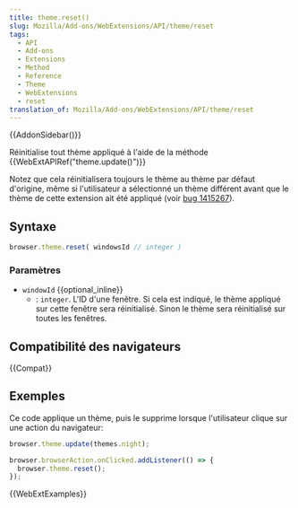 ```yaml
---
title: theme.reset()
slug: Mozilla/Add-ons/WebExtensions/API/theme/reset
tags:
  - API
  - Add-ons
  - Extensions
  - Method
  - Reference
  - Theme
  - WebExtensions
  - reset
translation_of: Mozilla/Add-ons/WebExtensions/API/theme/reset
---
```


{{AddonSidebar()}}

Réinitialise tout thème appliqué à l'aide de la méthode {{WebExtAPIRef("theme.update()")}}

Notez que cela réinitialisera toujours le thème au thème par défaut d'origine, même si l'utilisateur a sélectionné un thème différent avant que le thème de cette extension ait été appliqué (voir [bug 1415267](https://bugzilla.mozilla.org/show_bug.cgi?id=1415267)).

## Syntaxe

```js
browser.theme.reset( windowsId // integer )
```

### Paramètres

- `windowId` {{optional_inline}}
  - : `integer`. L'ID d'une fenêtre. Si cela est indiqué, le thème appliqué sur cette fenêtre sera réinitialisé. Sinon le thème sera réinitialisé sur toutes les fenêtres.

## Compatibilité des navigateurs

{{Compat}}

## Exemples

Ce code applique un thème, puis le supprime lorsque l'utilisateur clique sur une action du navigateur:

```js
browser.theme.update(themes.night);

browser.browserAction.onClicked.addListener(() => {
  browser.theme.reset();
});
```

{{WebExtExamples}}

<!--
// Copyright 2015 The Chromium Authors. All rights reserved.
//
// Redistribution and use in source and binary forms, with or without
// modification, are permitted provided that the following conditions are
// met:
//
//    * Redistributions of source code must retain the above copyright
// notice, this list of conditions and the following disclaimer.
//    * Redistributions in binary form must reproduce the above
// copyright notice, this list of conditions and the following disclaimer
// in the documentation and/or other materials provided with the
// distribution.
//    * Neither the name of Google Inc. nor the names of its
// contributors may be used to endorse or promote products derived from
// this software without specific prior written permission.
//
// THIS SOFTWARE IS PROVIDED BY THE COPYRIGHT HOLDERS AND CONTRIBUTORS
// "AS IS" AND ANY EXPRESS OR IMPLIED WARRANTIES, INCLUDING, BUT NOT
// LIMITED TO, THE IMPLIED WARRANTIES OF MERCHANTABILITY AND FITNESS FOR
// A PARTICULAR PURPOSE ARE DISCLAIMED. IN NO EVENT SHALL THE COPYRIGHT
// OWNER OR CONTRIBUTORS BE LIABLE FOR ANY DIRECT, INDIRECT, INCIDENTAL,
// SPECIAL, EXEMPLARY, OR CONSEQUENTIAL DAMAGES (INCLUDING, BUT NOT
// LIMITED TO, PROCUREMENT OF SUBSTITUTE GOODS OR SERVICES; LOSS OF USE,
// DATA, OR PROFITS; OR BUSINESS INTERRUPTION) HOWEVER CAUSED AND ON ANY
// THEORY OF LIABILITY, WHETHER IN CONTRACT, STRICT LIABILITY, OR TORT
// (INCLUDING NEGLIGENCE OR OTHERWISE) ARISING IN ANY WAY OUT OF THE USE
// OF THIS SOFTWARE, EVEN IF ADVISED OF THE POSSIBILITY OF SUCH DAMAGE.
-->
